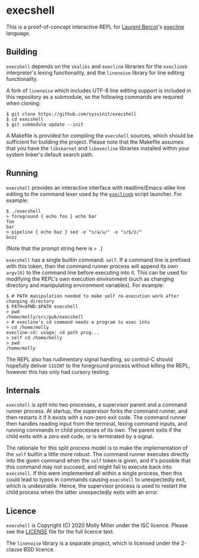 # execshell

This is a proof-of-concept interactive REPL
for [Laurent Bercot](https://skarnet.org)'s
[execline](https://skarnet.org/software/execline) language.

## Building

`execshell` depends on the `skalibs` and `execline` libraries for the
`execlineb` interpreter's lexing functionality, and the `linenoise` library for
line editing functionality.

A fork of `linenoise` which includes UTF-8 line editing support is included
in this repository as a submodule, so the following commands are required when
cloning:

    $ git clone https://github.com/sysvinit/execshell
    $ cd execshell
    $ git submodule update --init

A Makefile is provided for compiling the `execshell` sources, which should be
sufficient for building the project. Please note that the Makefile assumes that
you have the `libskarnet` and `libexecline` libraries installed within your system
linker's default search path.

## Running

`execshell` provides an interactive interface with
readline/Emacs-alike line editing to the command lexer used by the
[`execlineb`](https://skarnet.org/software/execline/execlineb.html) script
launcher. For example:

    $ ./execshell
    > foreground { echo foo } echo bar
    foo
    bar
    > pipeline { echo baz } sed -e "s/a/u/" -e "s/$/z/"
    buzz

(Note that the prompt string here is `> `.)

`execshell` has a single builtin command: `self`. If a command line is
prefixed with this token, then the command runner process will append its own
`argv[0]` to the command line before executing into it. This can be used for
modifying the REPL's own execution environment (such as changing directory and
manipulating environment variables). For example:

    $ # PATH manipulation needed to make self re-execution work after changing directory
    $ PATH=$PWD:$PATH execshell
    > pwd
    /home/molly/src/pub/execshell
    > # execline's cd command needs a program to exec into
    > cd /home/molly
    execline-cd: usage: cd path prog...
    > self cd /home/molly
    > pwd
    /home/molly

The REPL also has rudimentary signal handling, so control-C should hopefully
deliver `SIGINT` to the foreground process without killing the REPL, however
this has only had cursory testing.

## Internals

`execshell` is split into two processes, a supervisor parent and a command
runner process. At startup, the supervisor forks the command runner, and then
restarts it if it exists with a non-zero exit code. The command runner then
handles reading input from the terminal, lexing command inputs, and running
commands in child processes of its own. The parent exits if the child exits
with a zero exit code, or is terminated by a signal.

The rationale for this split process model is to make the implementation of the
`self` builtin a little more robust. The command runner executes directly into
the given command when the `self` token is given, and it's possible that this
command may not succeed, and might fail to execute back into `execshell`. If
this were implemented all within a single process, then this could lead
to typos in commands causing `execshell` to unexpectedly exit, which is
undesirable. Hence, the supervisor process is used to restart the child process
when the latter unexpectedly exits with an error.

## Licence

`execshell` is Copyright (C) 2020 Molly Miller under the ISC licence. Please
see the [LICENSE](LICENSE) file for the full licence text.

The `linenoise` library is a separate project, which is licensed under the
2-clause BSD licence.

